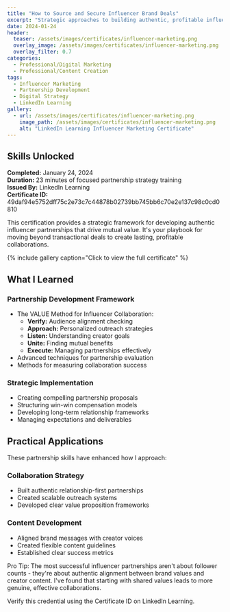 ```yaml
---
title: "How to Source and Secure Influencer Brand Deals"
excerpt: "Strategic approaches to building authentic, profitable influencer partnerships in the digital age"
date: 2024-01-24
header:
  teaser: /assets/images/certificates/influencer-marketing.png
  overlay_image: /assets/images/certificates/influencer-marketing.png
  overlay_filter: 0.7
categories:
  - Professional/Digital Marketing
  - Professional/Content Creation
tags:
  - Influencer Marketing
  - Partnership Development
  - Digital Strategy
  - LinkedIn Learning
gallery:
  - url: /assets/images/certificates/influencer-marketing.png
    image_path: /assets/images/certificates/influencer-marketing.png
    alt: "LinkedIn Learning Influencer Marketing Certificate"
---
```


## Skills Unlocked

**Completed:** January 24, 2024  
**Duration:** 23 minutes of focused partnership strategy training  
**Issued By:** LinkedIn Learning  
**Certificate ID:** 49daf94e5752dff75c2e73c7c44878b02739bb745bb6c70e2e137c98c0cd0810

This certification provides a strategic framework for developing authentic influencer partnerships that drive mutual value. It's your playbook for moving beyond transactional deals to create lasting, profitable collaborations.

{% include gallery caption="Click to view the full certificate" %}

## What I Learned

### Partnership Development Framework
* The VALUE Method for Influencer Collaboration:
  - **Verify:** Audience alignment checking
  - **Approach:** Personalized outreach strategies
  - **Listen:** Understanding creator goals
  - **Unite:** Finding mutual benefits
  - **Execute:** Managing partnerships effectively
* Advanced techniques for partnership evaluation
* Methods for measuring collaboration success

### Strategic Implementation
* Creating compelling partnership proposals
* Structuring win-win compensation models
* Developing long-term relationship frameworks
* Managing expectations and deliverables

## Practical Applications

These partnership skills have enhanced how I approach:

### Collaboration Strategy
* Built authentic relationship-first partnerships
* Created scalable outreach systems
* Developed clear value proposition frameworks

### Content Development
* Aligned brand messages with creator voices
* Created flexible content guidelines
* Established clear success metrics

Pro Tip: The most successful influencer partnerships aren't about follower counts - they're about authentic alignment between brand values and creator content. I've found that starting with shared values leads to more genuine, effective collaborations.

Verify this credential using the Certificate ID on LinkedIn Learning.
